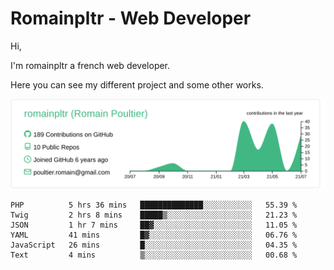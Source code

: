 # Romainpltr - Web Developer

Hi,

I'm romainpltr a french web developer.

Here you can see my different project and some other works.



[![](https://raw.githubusercontent.com/romainpltr/romainpltr/master/profile-summary-card-output/vue/0-profile-details.svg)](https://github.com/vn7n24fzkq/github-profile-summary-cards)

<!--START_SECTION:waka-->

```text
PHP          5 hrs 36 mins   ██████████████░░░░░░░░░░░   55.39 %
Twig         2 hrs 8 mins    █████▒░░░░░░░░░░░░░░░░░░░   21.23 %
JSON         1 hr 7 mins     ██▓░░░░░░░░░░░░░░░░░░░░░░   11.05 %
YAML         41 mins         █▓░░░░░░░░░░░░░░░░░░░░░░░   06.76 %
JavaScript   26 mins         █░░░░░░░░░░░░░░░░░░░░░░░░   04.35 %
Text         4 mins          ▒░░░░░░░░░░░░░░░░░░░░░░░░   00.68 %
```

<!--END_SECTION:waka-->
